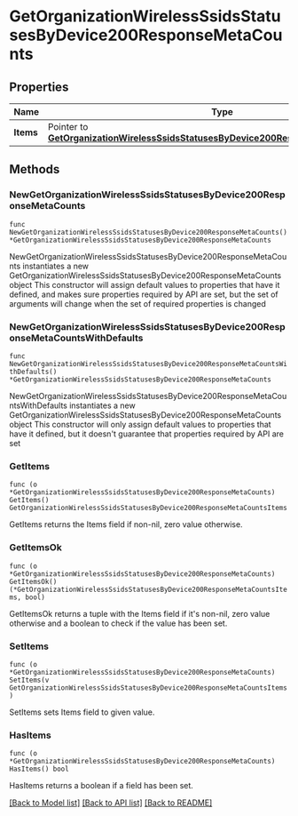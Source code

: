 # GetOrganizationWirelessSsidsStatusesByDevice200ResponseMetaCounts

## Properties

Name | Type | Description | Notes
------------ | ------------- | ------------- | -------------
**Items** | Pointer to [**GetOrganizationWirelessSsidsStatusesByDevice200ResponseMetaCountsItems**](GetOrganizationWirelessSsidsStatusesByDevice200ResponseMetaCountsItems.md) |  | [optional] 

## Methods

### NewGetOrganizationWirelessSsidsStatusesByDevice200ResponseMetaCounts

`func NewGetOrganizationWirelessSsidsStatusesByDevice200ResponseMetaCounts() *GetOrganizationWirelessSsidsStatusesByDevice200ResponseMetaCounts`

NewGetOrganizationWirelessSsidsStatusesByDevice200ResponseMetaCounts instantiates a new GetOrganizationWirelessSsidsStatusesByDevice200ResponseMetaCounts object
This constructor will assign default values to properties that have it defined,
and makes sure properties required by API are set, but the set of arguments
will change when the set of required properties is changed

### NewGetOrganizationWirelessSsidsStatusesByDevice200ResponseMetaCountsWithDefaults

`func NewGetOrganizationWirelessSsidsStatusesByDevice200ResponseMetaCountsWithDefaults() *GetOrganizationWirelessSsidsStatusesByDevice200ResponseMetaCounts`

NewGetOrganizationWirelessSsidsStatusesByDevice200ResponseMetaCountsWithDefaults instantiates a new GetOrganizationWirelessSsidsStatusesByDevice200ResponseMetaCounts object
This constructor will only assign default values to properties that have it defined,
but it doesn't guarantee that properties required by API are set

### GetItems

`func (o *GetOrganizationWirelessSsidsStatusesByDevice200ResponseMetaCounts) GetItems() GetOrganizationWirelessSsidsStatusesByDevice200ResponseMetaCountsItems`

GetItems returns the Items field if non-nil, zero value otherwise.

### GetItemsOk

`func (o *GetOrganizationWirelessSsidsStatusesByDevice200ResponseMetaCounts) GetItemsOk() (*GetOrganizationWirelessSsidsStatusesByDevice200ResponseMetaCountsItems, bool)`

GetItemsOk returns a tuple with the Items field if it's non-nil, zero value otherwise
and a boolean to check if the value has been set.

### SetItems

`func (o *GetOrganizationWirelessSsidsStatusesByDevice200ResponseMetaCounts) SetItems(v GetOrganizationWirelessSsidsStatusesByDevice200ResponseMetaCountsItems)`

SetItems sets Items field to given value.

### HasItems

`func (o *GetOrganizationWirelessSsidsStatusesByDevice200ResponseMetaCounts) HasItems() bool`

HasItems returns a boolean if a field has been set.


[[Back to Model list]](../README.md#documentation-for-models) [[Back to API list]](../README.md#documentation-for-api-endpoints) [[Back to README]](../README.md)



